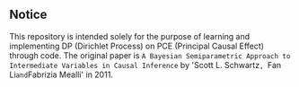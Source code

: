 ## Notice

This repository is intended solely for the purpose of learning and implementing DP (Dirichlet Process) on PCE (Principal Causal Effect) through code.
The original paper is `A Bayesian Semiparametric Approach to Intermediate Variables in Causal Inference` by 'Scott L. Schwartz`, `Fan Li` and `Fabrizia Mealli' in 2011.
